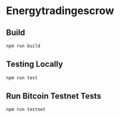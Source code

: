 # Energytradingescrow

## Build

```sh
npm run build
```

## Testing Locally

```sh
npm run test
```

## Run Bitcoin Testnet Tests

```sh
npm run testnet
```
